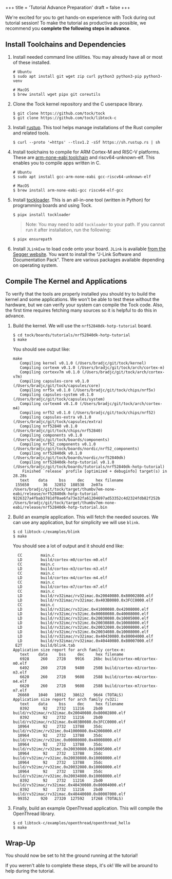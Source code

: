 +++
title = 'Tutorial Advance Preparation'
draft = false
+++

We're excited for you to get hands-on experience with Tock during out tutorial
session! To make the tutorial as productive as possible, we recommend you
**complete the following steps in advance**.


## Install Toolchains and Dependencies

1.  Install needed command line utilities. You may already have all or most of
    these installed.

        # Ubuntu
        $ sudo apt install git wget zip curl python3 python3-pip python3-venv

        # MacOS
        $ brew install wget pipx git coreutils

1.  Clone the Tock kernel repository and the C userspace library.

        $ git clone https://github.com/tock/tock
        $ git clone https://github.com/tock/libtock-c

1.  Install [rustup](http://rustup.rs/). This tool helps manage installations of
    the Rust compiler and related tools.

        $ curl --proto '=https' --tlsv1.2 -sSf https://sh.rustup.rs | sh

1.  Install toolchains to compile for ARM Cortex-M and RISC-V platforms. These
    are [arm-none-eabi
    toolchain](https://developer.arm.com/open-source/gnu-toolchain/gnu-rm/downloads)
    and riscv64-unknown-elf. This enables you to compile apps written in C.

        # Ubuntu
        $ sudo apt install gcc-arm-none-eabi gcc-riscv64-unknown-elf

        # MacOS
        $ brew install arm-none-eabi-gcc riscv64-elf-gcc

1.  Install [tockloader](https://github.com/tock/tockloader). This is an
    all-in-one tool (written in Python) for programming boards and using Tock.

        $ pipx install tockloader

    > Note: You may need to add `tockloader` to your path. If you cannot run it
    > after installation, run the following:

        $ pipx ensurepath

1.  Install `JLinkExe` to load code onto your board. `JLink` is available
    [from the Segger website](https://www.segger.com/downloads/jlink). You want
    to install the "J-Link Software and Documentation Pack". There are various
    packages available depending on operating system.


## Compile The Kernel and Applications

To verify that the tools are properly installed you should try to build the
kernel and some applications. We won't be able to test these without the
hardware, but we can verify your system can compile the Tock code. Also, the
first time requires fetching many sources so it is helpful to do this in
advance.

1.  Build the kernel. We will use the `nrf52840dk-hotp-tutorial` board.

        $ cd tock/boards/tutorials/nrf52840dk-hotp-tutorial
        $ make

    You should see output like:

    ```text
    make
       Compiling kernel v0.1.0 (/Users/bradjc/git/tock/kernel)
       Compiling cortexm v0.1.0 (/Users/bradjc/git/tock/arch/cortex-m)
       Compiling cortexv7m v0.1.0 (/Users/bradjc/git/tock/arch/cortex-v7m)
       Compiling capsules-core v0.1.0 (/Users/bradjc/git/tock/capsules/core)
       Compiling nrf5x v0.1.0 (/Users/bradjc/git/tock/chips/nrf5x)
       Compiling capsules-system v0.1.0 (/Users/bradjc/git/tock/capsules/system)
       Compiling cortexm4 v0.1.0 (/Users/bradjc/git/tock/arch/cortex-m4)
       Compiling nrf52 v0.1.0 (/Users/bradjc/git/tock/chips/nrf52)
       Compiling capsules-extra v0.1.0 (/Users/bradjc/git/tock/capsules/extra)
       Compiling nrf52840 v0.1.0 (/Users/bradjc/git/tock/chips/nrf52840)
       Compiling components v0.1.0 (/Users/bradjc/git/tock/boards/components)
       Compiling nrf52_components v0.1.0 (/Users/bradjc/git/tock/boards/nordic/nrf52_components)
       Compiling nrf52840dk v0.1.0 (/Users/bradjc/git/tock/boards/nordic/nrf52840dk)
       Compiling nrf52840dk-hotp-tutorial v0.1.0 (/Users/bradjc/git/tock/boards/tutorials/nrf52840dk-hotp-tutorial)
        Finished `release` profile [optimized + debuginfo] target(s) in 28.28s
       text	   data	    bss	    dec	    hex	filename
     155650	     36	  32852	 188538	  2e07a	/Users/bradjc/git/tock/target/thumbv7em-none-eabi/release/nrf52840dk-hotp-tutorial
    9226327a4fbab3781df0ae6fa73e32fa61204697ad53352c4d2324fdb82f252b  /Users/bradjc/git/tock/target/thumbv7em-none-eabi/release/nrf52840dk-hotp-tutorial.bin
    ```

2.  Build an example application. This will fetch the needed sources. We can use
    any application, but for simplicity we will use `blink`.

        $ cd libtock-c/examples/blink
        $ make

    You should see a lot of output and it should end like:

    ```text
      CC        main.c
      LD        build/cortex-m0/cortex-m0.elf
      CC        main.c
      LD        build/cortex-m3/cortex-m3.elf
      CC        main.c
      LD        build/cortex-m4/cortex-m4.elf
      CC        main.c
      LD        build/cortex-m7/cortex-m7.elf
      CC        main.c
      LD        build/rv32imac/rv32imac.0x20040080.0x80002800.elf
      LD        build/rv32imac/rv32imac.0x403B0080.0x3FCC0000.elf
      CC        main.c
      LD        build/rv32imc/rv32imc.0x41000080.0x42008000.elf
      LD        build/rv32imc/rv32imc.0x00080080.0x40008000.elf
      LD        build/rv32imc/rv32imc.0x20030080.0x10005000.elf
      LD        build/rv32imc/rv32imc.0x20030880.0x10008000.elf
      LD        build/rv32imc/rv32imc.0x20032080.0x10008000.elf
      LD        build/rv32imc/rv32imc.0x20034080.0x10008000.elf
      LD        build/rv32imac/rv32imac.0x40430080.0x80004000.elf
      LD        build/rv32imac/rv32imac.0x40440080.0x80007000.elf
     E2T        build/blink.tab
    Application size report for arch family cortex-m:
       text	   data	    bss	    dec	    hex	filename
       6928	    260	   2728	   9916	   26bc	build/cortex-m0/cortex-m0.elf
       6492	    260	   2728	   9480	   2508	build/cortex-m3/cortex-m3.elf
       6620	    260	   2728	   9608	   2588	build/cortex-m4/cortex-m4.elf
       6620	    260	   2728	   9608	   2588	build/cortex-m7/cortex-m7.elf
      26660	   1040	  10912	  38612	   96d4	(TOTALS)
    Application size report for arch family rv32i:
       text	   data	    bss	    dec	    hex	filename
       8392	     92	   2732	  11216	   2bd0	build/rv32imac/rv32imac.0x20040080.0x80002800.elf
       8392	     92	   2732	  11216	   2bd0	build/rv32imac/rv32imac.0x403B0080.0x3FCC0000.elf
      10964	     92	   2732	  13788	   35dc	build/rv32imc/rv32imc.0x41000080.0x42008000.elf
      10964	     92	   2732	  13788	   35dc	build/rv32imc/rv32imc.0x00080080.0x40008000.elf
      10964	     92	   2732	  13788	   35dc	build/rv32imc/rv32imc.0x20030080.0x10005000.elf
      10964	     92	   2732	  13788	   35dc	build/rv32imc/rv32imc.0x20030880.0x10008000.elf
      10964	     92	   2732	  13788	   35dc	build/rv32imc/rv32imc.0x20032080.0x10008000.elf
      10964	     92	   2732	  13788	   35dc	build/rv32imc/rv32imc.0x20034080.0x10008000.elf
       8392	     92	   2732	  11216	   2bd0	build/rv32imac/rv32imac.0x40430080.0x80004000.elf
       8392	     92	   2732	  11216	   2bd0	build/rv32imac/rv32imac.0x40440080.0x80007000.elf
      99352	    920	  27320	 127592	  1f268	(TOTALS)
    ```

3.  Finally, build an example OpenThread application. This will compile the
    OpenThread library.

        $ cd libtock-c/examples/openthread/openthread_hello
        $ make

## Wrap-Up

You should now be set to hit the ground running at the tutorial!

If you weren't able to complete these steps, it's ok! We will be around to help
during the tutorial.



